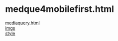 # medque4mobilefirst.html 
<a href='https://gabrielryanft.github.io/learning/cursoemvideo/htmlecss/css/medque/medque4mobilefirst.html/mediaquery.html' target='_blank' rel='next'>mediaquery.html</a><br/>
<a href='https://gabrielryanft.github.io/learning/cursoemvideo/htmlecss/css/medque/medque4mobilefirst.html/imgs/' target='_blank' rel='next'>imgs</a><br/>
<a href='https://gabrielryanft.github.io/learning/cursoemvideo/htmlecss/css/medque/medque4mobilefirst.html/style/' target='_blank' rel='next'>style</a><br/>
